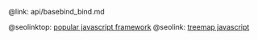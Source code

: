 @link: api/basebind_bind.md

@seolinktop: [popular javascript framework](https://webix.com)
@seolink: [treemap javascript](https://webix.com/widget/treemap/)